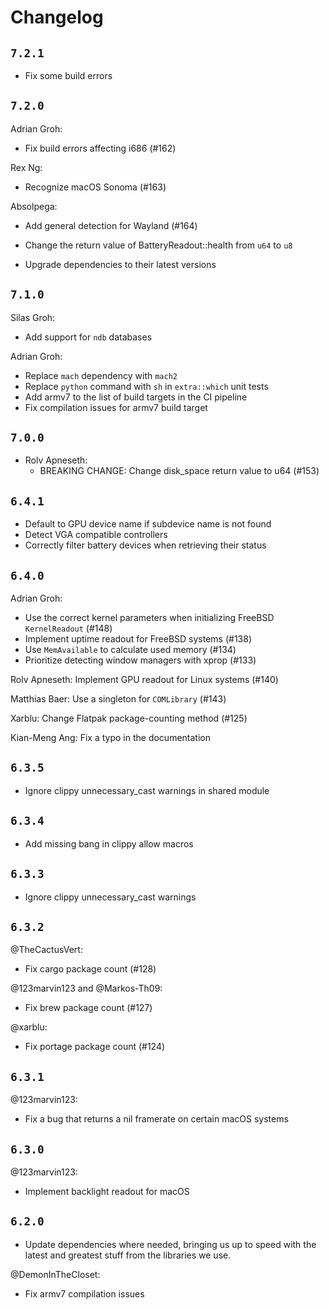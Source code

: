 # Changelog

## `7.2.1`

- Fix some build errors

## `7.2.0`

Adrian Groh:
- Fix build errors affecting i686 (#162)

Rex Ng:
- Recognize macOS Sonoma (#163)

Absolpega:
- Add general detection for Wayland (#164)

- Change the return value of BatteryReadout::health from `u64` to `u8`
- Upgrade dependencies to their latest versions

## `7.1.0`

Silas Groh:
  - Add support for `ndb` databases

Adrian Groh:
  - Replace `mach` dependency with `mach2`
  - Replace `python` command with `sh` in `extra::which` unit tests
  - Add armv7 to the list of build targets in the CI pipeline
  - Fix compilation issues for armv7 build target

## `7.0.0`

- Rolv Apneseth:
  - BREAKING CHANGE: Change disk_space return value to u64 (#153)

## `6.4.1`

- Default to GPU device name if subdevice name is not found
- Detect VGA compatible controllers
- Correctly filter battery devices when retrieving their status

## `6.4.0`

Adrian Groh:
  - Use the correct kernel parameters when initializing FreeBSD `KernelReadout` (#148)
  - Implement uptime readout for FreeBSD systems (#138)
  - Use `MemAvailable` to calculate used memory (#134)
  - Prioritize detecting window managers with xprop (#133)

Rolv Apneseth: Implement GPU readout for Linux systems (#140)

Matthias Baer: Use a singleton for `COMLibrary` (#143)

Xarblu: Change Flatpak package-counting method (#125)

Kian-Meng Ang: Fix a typo in the documentation

## `6.3.5`

- Ignore clippy unnecessary_cast warnings in shared module

## `6.3.4`

- Add missing bang in clippy allow macros

## `6.3.3`

- Ignore clippy unnecessary_cast warnings

## `6.3.2`

@TheCactusVert:
- Fix cargo package count (#128)

@123marvin123 and @Markos-Th09:
- Fix brew package count (#127)

@xarblu:
- Fix portage package count (#124)

## `6.3.1`

@123marvin123:
- Fix a bug that returns a nil framerate on certain macOS systems

## `6.3.0`

@123marvin123:
- Implement backlight readout for macOS

## `6.2.0`

- Update dependencies where needed, bringing us up to speed with the
  latest and greatest stuff from the libraries we use.

@DemonInTheCloset:
- Fix armv7 compilation issues
